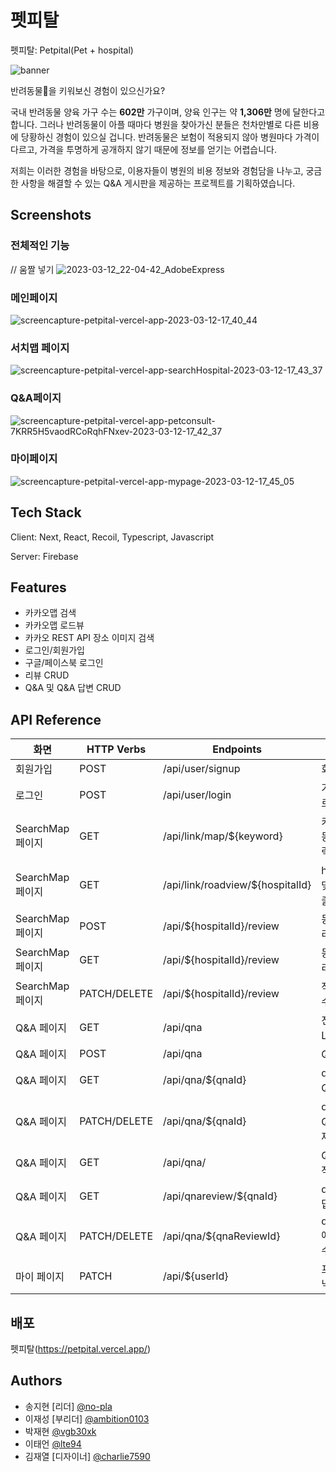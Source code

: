 
# 펫피탈
펫피탈: Petpital(Pet + hospital)

![banner](https://user-images.githubusercontent.com/88391843/224536901-de34067a-3dca-4a3a-9bac-f9646dd8a235.png)


반려동물🐶을 키워보신 경험이 있으신가요?

국내 반려동물 양육 가구 수는 **602만** 가구이며, 양육 인구는 약 **1,306만** 명에 달한다고 합니다. 그러나 반려동물이 아플 때마다 병원을 찾아가신 분들은 천차만별로 다른 비용에 당황하신 경험이 있으실 겁니다. 반려동물은 보험이 적용되지 않아 병원마다 가격이 다르고, 가격을 투명하게 공개하지 않기 때문에 정보를 얻기는 어렵습니다.

저희는 이러한 경험을 바탕으로, 이용자들이 병원의 비용 정보와 경험담을 나누고, 궁금한 사항을 해결할 수 있는 Q&A 게시판을 제공하는 프로젝트를 기획하였습니다.
## Screenshots

### 전체적인 기능

// 움짤 넣기
![2023-03-12_22-04-42_AdobeExpress](https://user-images.githubusercontent.com/115146172/224547138-43949865-672c-40d9-b1d7-4f91b767c73d.gif)


### 메인페이지
![screencapture-petpital-vercel-app-2023-03-12-17_40_44](https://user-images.githubusercontent.com/88391843/224533845-c7d3c4f4-e510-4d36-8e81-7e7662b3bdd1.png)

### 서치맵 페이지
![screencapture-petpital-vercel-app-searchHospital-2023-03-12-17_43_37](https://user-images.githubusercontent.com/88391843/224533965-47e1714c-d630-46c3-8d09-0f050b76ccbe.png)



### Q&A페이지
![screencapture-petpital-vercel-app-petconsult-7KRR5H5vaodRCoRqhFNxev-2023-03-12-17_42_37](https://user-images.githubusercontent.com/88391843/224533936-138a9eca-5525-43bb-9ceb-b68d2ef6ce4e.png)


### 마이페이지
![screencapture-petpital-vercel-app-mypage-2023-03-12-17_45_05](https://user-images.githubusercontent.com/88391843/224534042-c2e94e1c-3d24-47e0-b395-be2442cbe38f.png)

## Tech Stack

Client: Next, React, Recoil, Typescript, Javascript

Server: Firebase


## Features

- 카카오맵 검색
- 카카오맵 로드뷰
- 카카오 REST API 장소 이미지 검색
- 로그인/회원가입
- 구글/페이스북 로그인
- 리뷰 CRUD
- Q&A 및 Q&A 답변 CRUD

## API Reference
| 화면          | HTTP Verbs | Endpoints                    | Action                        |
| ------------- | ---------- | ---------------------------- | ----------------------------- |
| 회원가입      | POST       | /api/user/signup             | 회원가입                      |
| 로그인        | POST       | /api/user/login              | 가입된 유저가 로그인          |
| SearchMap 페이지   | GET        | /api/link/map/${keyword}     | 키워드에 맞는 동물 병원 출력 |
| SearchMap 페이지 | GET        | /api/link/roadview/${hospitalId} | hospitalId에 맞는 로드뷰 출력     |
| SearchMap 페이지 | POST       | /api/${hospitalId}/review        | 동물 병원에 리뷰 작성              |
| SearchMap 페이지 | GET        | /api/${hospitalId}/review        | 동물 병원 별 리뷰 출력             |
| SearchMap 페이지 | PATCH/DELETE     | /api/${hospitalId}/review        | 작성한 리뷰를 수정/삭제            |
| Q&A 페이지 | GET     | /api/qna        | 전체 Q&A List 출력            |
| Q&A 페이지 | POST     | /api/qna      | Q&A 작성          
| Q&A 페이지 | GET     | /api/qna/${qnaId}        | qnaId에 맞는 Q&A 출력          
| Q&A 페이지 | PATCH/DELETE     | /api/qna/${qnaId}        | qnaId에 맞는 Q&A 수정/삭제            |
| Q&A 페이지 | GET     | /api/qna/        |   Q&A에 답글 작성       |
| Q&A 페이지 | GET     | /api/qnareview/${qnaId}        | qnaId에 맞는 답글 출력       |
| Q&A 페이지 | PATCH/DELETE     | /api/qna/${qnaReviewId}        | qnaReviewId에 맞는 답글 수정/삭제            |
| 마이 페이지   | PATCH      | /api/${userId}               | 프로필 사진, 닉네임 수정      |



## 배포

펫피탈(https://petpital.vercel.app/)


## Authors

- 송지현 [리더] [@no-pla](https://www.github.com/no-pla)
- 이재성 [부리더] [@ambition0103](https://www.github.com/ambition0103)
- 박재현 [@vgb30xk](https://www.github.com/vgb30xk)
- 이태언 [@lte94](https://www.github.com/lte94)
- 김재열 [디자이너] [@charlie7590](https://notefolio.net/charlie7590)

